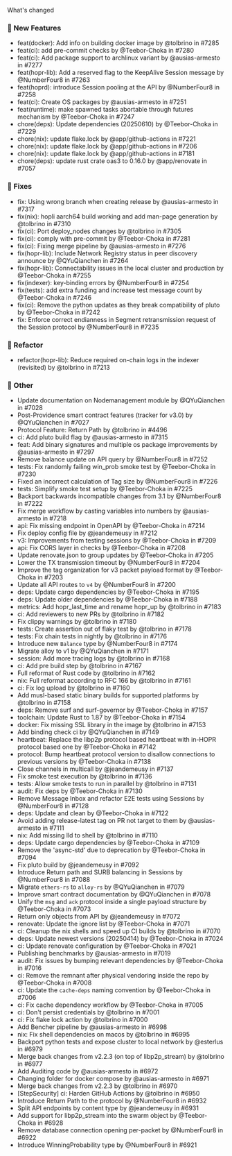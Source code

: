 What's changed

### 🚀 New Features

* feat(docker): Add info on building docker image by @tolbrino in #7285
* feat(ci): add pre-commit checks by @Teebor-Choka in #7280
* feat(ci): Add package support to archlinux variant by @ausias-armesto in #7277
* feat(hopr-lib): Add a reserved flag to the KeepAlive Session message by @NumberFour8 in #7263
* feat(hoprd): introduce Session pooling at the API by @NumberFour8 in #7258
* feat(ci): Create OS packages by @ausias-armesto in #7251
* feat(runtime): make spawned tasks abortable through futures mechanism by @Teebor-Choka in #7247
* chore(deps): Update dependencies (20250610) by @Teebor-Choka in #7229
* chore(nix): update flake.lock by @app/github-actions in #7221
* chore(nix): update flake.lock by @app/github-actions in #7206
* chore(nix): update flake.lock by @app/github-actions in #7181
* chore(deps): update rust crate oas3 to 0.16.0 by @app/renovate in #7057


### 🐞 Fixes

* fix: Using wrong branch when creating release  by @ausias-armesto in #7317
* fix(nix): hopli aarch64 build working and add man-page generation by @tolbrino in #7310
* fix(ci): Port deploy_nodes changes by @tolbrino in #7305
* fix(ci): comply with pre-commit by @Teebor-Choka in #7281
* fix(ci): Fixing merge pipeline by @ausias-armesto in #7276
* fix(hopr-lib): Include Network Registry status in peer discovery announce by @QYuQianchen in #7264
* fix(hopr-lib): Connectability issues in the local cluster and production by @Teebor-Choka in #7255
* fix(indexer): key-binding errors by @NumberFour8 in #7254
* fix(tests): add extra funding and increase test message count by @Teebor-Choka in #7246
* fix(ci): Remove the python updates as they break compatibility of pluto by @Teebor-Choka in #7242
* fix: Enforce correct endianness in Segment retransmission request of the Session protocol by @NumberFour8 in #7235


### 🧹 Refactor

* refactor(hopr-lib): Reduce required on-chain logs in the indexer (revisited) by @tolbrino in #7213


### 🌟 Other

* Update documentation on Nodemanagement module by @QYuQianchen in #7028
* Post-Providence smart contract features (tracker for v3.0) by @QYuQianchen in #7027
* Protocol Feature: Return Path by @tolbrino in #4496
* ci: Add pluto build flag by @ausias-armesto in #7315
* feat: Add binary signatures and multiple os package improvements by @ausias-armesto in #7297
* Remove balance update on API query by @NumberFour8 in #7252
* tests: Fix randomly failing win_prob smoke test by @Teebor-Choka in #7230
* Fixed an incorrect calculation of Tag size by @NumberFour8 in #7226
* tests: Simplify smoke test setup by @Teebor-Choka in #7225
* Backport backwards incompatible changes from 3.1 by @NumberFour8 in #7222
* Fix merge workflow by casting variables into numbers by @ausias-armesto in #7218
* api: Fix missing endpoint in OpenAPI by @Teebor-Choka in #7214
* Fix deploy config file by @jeandemeusy in #7212
* v3: Improvements from testing sessions by @Teebor-Choka in #7209
* api: Fix CORS layer in checks by @Teebor-Choka in #7208
* Update renovate.json to group updates by @Teebor-Choka in #7205
* Lower the TX transmission timeout by @NumberFour8 in #7204
* Improve the tag organization for v3 packet payload format by @Teebor-Choka in #7203
* Update all API routes to `v4` by @NumberFour8 in #7200
* deps: Update cargo dependencies by @Teebor-Choka in #7195
* deps: Update older dependencies by @Teebor-Choka in #7188
* metrics: Add hopr_last_time and rename hopr_up by @tolbrino in #7183
* ci: Add reviewers to new PRs by @tolbrino in #7182
* Fix clippy warnings by @tolbrino in #7180
* tests: Create assertion out of flaky test by @tolbrino in #7178
* tests: Fix chain tests in nightly by @tolbrino in #7176
* Introduce new `Balance` type by @NumberFour8 in #7174
* Migrate alloy to v1 by @QYuQianchen in #7171
* session: Add more tracing logs by @tolbrino in #7168
* ci: Add pre build step by @tolbrino in #7167
* Full reformat of Rust code by @tolbrino in #7162
* nix: Full reformat according to RFC 166 by @tolbrino in #7161
* ci: Fix log upload by @tolbrino in #7160
* Add musl-based static binary builds for supported platforms by @tolbrino in #7158
* deps: Remove surf and surf-governor by @Teebor-Choka in #7157
* toolchain: Update Rust to 1.87 by @Teebor-Choka in #7154
* docker: Fix missing SSL library in the image  by @tolbrino in #7153
* Add binding check ci by @QYuQianchen in #7149
* heartbeat: Replace the libp2p protocol based heartbeat with in-HOPR protocol based one by @Teebor-Choka in #7142
* protocol: Bump heartbeat protocol version to disallow connections to previous versions by @Teebor-Choka in #7138
* Close channels in multicall by @jeandemeusy in #7137
* Fix smoke test execution by @tolbrino in #7136
* tests: Allow smoke tests to run in parallel by @tolbrino in #7131
* audit: Fix deps by @Teebor-Choka in #7130
* Remove Message Inbox and refactor E2E tests using Sessions by @NumberFour8 in #7128
* deps: Update and clean by @Teebor-Choka in #7122
* Avoid adding release-latest tag on PR not target to them by @ausias-armesto in #7111
* nix: Add missing lld to shell by @tolbrino in #7110
* deps: Update cargo dependencies by @Teebor-Choka in #7109
* Remove the 'async-std' due to deprecation by @Teebor-Choka in #7094
* Fix pluto build by @jeandemeusy in #7092
* Introduce Return path and SURB balancing in Sessions by @NumberFour8 in #7088
* Migrate `ethers-rs` to `alloy-rs` by @QYuQianchen in #7079
* Improve smart contract documentation by @QYuQianchen in #7078
* Unify the `msg` and `ack` protocol inside a single payload structure by @Teebor-Choka in #7073
* Return only objects from API by @jeandemeusy in #7072
* renovate: Update the ignore list by @Teebor-Choka in #7071
* ci: Cleanup the nix shells and speed up CI builds by @tolbrino in #7070
* deps: Update newest versions (20250414) by @Teebor-Choka in #7024
* ci: Update renovate configuration by @Teebor-Choka in #7021
* Publishing benchmarks by @ausias-armesto in #7019
* audit: Fix issues by bumping relevant dependencies by @Teebor-Choka in #7016
* ci: Remove the remnant after physical vendoring inside the repo by @Teebor-Choka in #7008
* ci: Update the `cache-deps` naming convention by @Teebor-Choka in #7006
* ci: Fix cache dependency workflow by @Teebor-Choka in #7005
* ci: Don't persist credentials by @tolbrino in #7001
* ci: Fix flake lock action by @tolbrino in #7000
* Add Bencher pipeline by @ausias-armesto in #6998
* nix: Fix shell dependencies on macos by @tolbrino in #6995
* Backport python tests and expose cluster to local network by @esterlus in #6979
* Merge back changes from v2.2.3 (on top of libp2p_stream) by @tolbrino in #6977
* Add Auditing code by @ausias-armesto in #6972
* Changing folder for docker compose by @ausias-armesto in #6971
* Merge back changes from v2.2.3 by @tolbrino in #6970
* [StepSecurity] ci: Harden GitHub Actions by @tolbrino in #6950
* Introduce Return Path to the protocol by @NumberFour8 in #6932
* Split API endpoints by content type by @jeandemeusy in #6931
* Add support for libp2p_stream into the swarm object by @Teebor-Choka in #6928
* Remove database connection opening per-packet by @NumberFour8 in #6922
* Introduce WinningProbability type by @NumberFour8 in #6921


